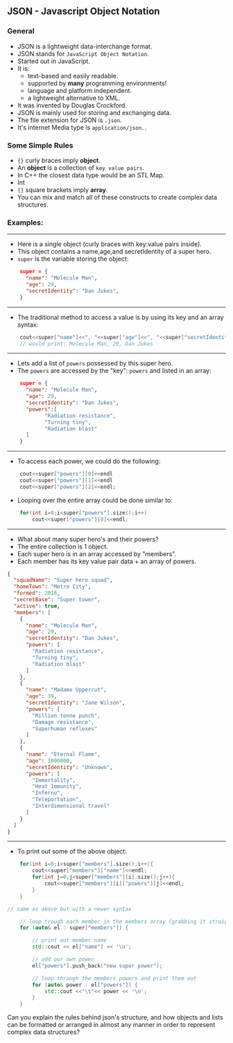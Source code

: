 ## JSON - Javascript Object Notation

### General 

- JSON is a lightweight data-interchange format.
- JSON stands for `JavaScript Object Notation`.
- Started out in JavaScript.
- It is: 
  - text-based and easily readable.
  - supported by **many** programming environments!
  - language and platform independent.
  - a lightweight alternative to XML.
- It was invented by Douglas Crockford.
- JSON is mainly used for storing and exchanging data. 
- The file extension for JSON is `.json`. 
- It's internet Media type is `application/json.`.

### Some Simple Rules

- `{}` curly braces imply **object**. 
- An **object** is a collection of `key value pairs`.
- In C++ the closest data type would be an STL Map.
- Int
- `[]` square brackets imply **array**.
- You can mix and match all of these constructs to create complex data structures.



### Examples:

---- 

- Here is a single object (curly braces with key:value pairs inside).
- This object contains a name,age,and secretIdentity of a super hero.
- `super` is the variable storing the object:
  
```json
    super = {
      "name": "Molecule Man",
      "age": 29,
      "secretIdentity": "Dan Jukes",
    }
```
----

- The traditional method to access a value is by using its key and an array syntax:
  
```cpp
    cout<<super["name"]<<", "<<super["age"]<<", "<<super["secretIdentity"]<<endl;
    // would print: Molecule Man, 29, Dan Jukes
```

----

- Lets add a list of `powers` possessed by this super hero. 
- The `powers` are accessed by the "key": `powers` and listed in an array:

```json
    super = {
      "name": "Molecule Man",
      "age": 29,
      "secretIdentity": "Dan Jukes",
      "powers":[
            "Radiation resistance",
            "Turning tiny",
            "Radiation blast"
      ]
    }
```

----

- To access each power, we could do the following: 
  
```cpp
    cout<<super["powers"][0]<<endl
    cout<<super["powers"][1]<<endl
    cout<<super["powers"][2]<<endl;
```

- Looping over the entire array could be done similar to:

```cpp
    for(int i=0;i<super["powers"].size();i++)
        cout<<super["powers"][0]<<endl;
```

---- 

- What about many super hero's and their powers?
- The entire collection is 1 object.
- Each super hero is in an array accessed by "members".
- Each member has its key value pair data + an array of powers.

```json
{
  "squadName": "Super hero squad",
  "homeTown": "Metro City",
  "formed": 2016,
  "secretBase": "Super tower",
  "active": true,
  "members": [
    {
      "name": "Molecule Man",
      "age": 29,
      "secretIdentity": "Dan Jukes",
      "powers": [
        "Radiation resistance",
        "Turning tiny",
        "Radiation blast"
      ]
    },
    {
      "name": "Madame Uppercut",
      "age": 39,
      "secretIdentity": "Jane Wilson",
      "powers": [
        "Million tonne punch",
        "Damage resistance",
        "Superhuman reflexes"
      ]
    },
    {
      "name": "Eternal Flame",
      "age": 1000000,
      "secretIdentity": "Unknown",
      "powers": [
        "Immortality",
        "Heat Immunity",
        "Inferno",
        "Teleportation",
        "Interdimensional travel"
      ]
    }
  ]
}
```

----

- To print out some of the above object:

```cpp
    for(int i=0;i<super["members"].size();i++){
        cout<<super["members"]["name"]<<endl;
        for(int j=0;j<super["members"][i].size();j++){
            cout<<super["members"][i]["powers"][j]<<endl;
        }   
    }

// same as above but with a newer syntax

    // loop trough each member in the members array (grabbing it straight from the original object)
    for (auto& el : super["members"]) {

        // print out member name
        std::cout << el["name"] << '\n';

        // add our own power
        el["powers"].push_back("new super power");

        // loop through the members powers and print them out
        for (auto& power : el["powers"]) {
            std::cout <<"\t"<< power << '\n';
        }
    }

```



Can you explain the rules behind json's structure, and how objects and lists can be formatted or arranged in almost any manner in order to represent complex data structures? 